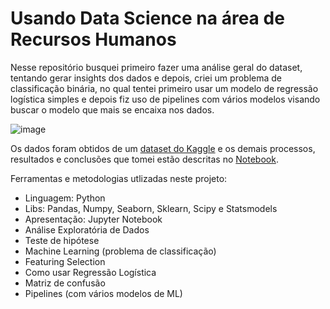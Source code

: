 # Usando Data Science na área de Recursos Humanos
Nesse repositório busquei primeiro fazer uma análise geral do dataset, tentando gerar insights dos dados e depois, criei um problema de classificação binária, no qual tentei primeiro usar um modelo de regressão logística simples e depois fiz uso de pipelines com vários modelos visando buscar o modelo que mais se encaixa nos dados.

![image](https://user-images.githubusercontent.com/64214285/200008241-3575cb6f-2aa5-48dd-8ef2-7fd7ffec9a13.png)


Os dados foram obtidos de um <a href="https://www.kaggle.com/datasets/krismurphy01/data-lab"> dataset do Kaggle</a> e os demais processos, resultados e conclusões que tomei estão descritas no <a href="https://github.com/JulioHenri/HR-analyze-and-predict/blob/master/Code%20and%20Dataset/people_analytics.ipynb">Notebook</a>.



Ferramentas e metodologias utlizadas neste projeto:

- Linguagem: Python 
- Libs: Pandas, Numpy, Seaborn, Sklearn, Scipy e Statsmodels
- Apresentação: Jupyter Notebook
- Análise Exploratória de Dados
- Teste de hipótese
- Machine Learning (problema de classificação)
- Featuring Selection
- Como usar Regressão Logística 
- Matriz de confusão 
- Pipelines (com vários modelos de ML)
